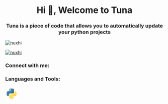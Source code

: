 <h1 align="center">Hi 👋, Welcome to Tuna </h1>
<h3 align="center">Tuna is a piece of code that allows you to automatically update your python projects</h3>

<p align="left"> <img src="https://komarev.com/ghpvc/?username=nuxhi&label=Profile%20views&color=0e75b6&style=flat" alt="nuxhi" /> </p>

<p align="left"> <a href="https://github.com/ryo-ma/github-profile-trophy"><img src="https://github-profile-trophy.vercel.app/?username=nuxhi" alt="nuxhi" /></a> </p>

<h3 align="left">Connect with me:</h3>
<p align="left">
</p>

<h3 align="left">Languages and Tools:</h3>
<p align="left"> <a href="https://www.python.org" target="_blank" rel="noreferrer"> <img src="https://raw.githubusercontent.com/devicons/devicon/master/icons/python/python-original.svg" alt="python" width="40" height="40"/> </a> </p>
